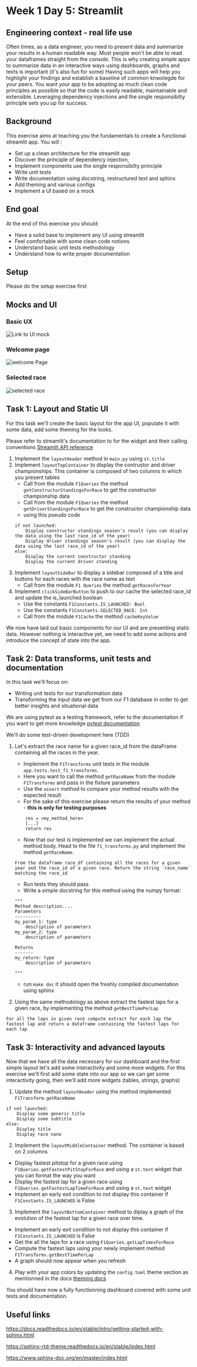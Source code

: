 # Week 1 Day 5: Streamlit

## Engineering context - real life use
Often times, as a data engineer, you need to present data and summarize your results in a human readable way. Most people won't be able to read your dataframes straight from the console.
This is why creating simple apps to summarize data in an interactive ways using dashboards, graphs and texts is important (it's also fun for some)
Having such apps will help you highlight your findings and establish a baseline of common knwolegde for your peers.
You want your app to be adopting as much clean code principles as possible so that the code is easily readable, maintainable and extensible. 
Leveraging dependency injections and the single responsibilty principle sets you up for success.

## Background
This exercise aims at teaching you the fundamentals to create a functional streamlit app. 
You will :
- Set up a clean architecture for the streamlit app
- Discover the principle of dependency injection,
- Implement components use the single responsibilty principle
- Write unit tests
- Write documentation using docstring, restructured text and sphinx
- Add theming and various configs
- Implement a UI based on a mock

## End goal
At the end of this exercise you should:
- Have a solid base to implement any UI using streamlit
- Feel comfortable with some clean code notions
- Understand basic unit tests methodology
- Understand how to write proper documentation


## Setup
Please do the setup exercise first

## Mocks and UI
### Basic UX
![Link to UI mock](https://wagon-public-datasets.s3.amazonaws.com/data-engineering/W1D5/F1%20Dashboard%20Mock.jpg)

### Welcome page
![welcome Page](https://wagon-public-datasets.s3.amazonaws.com/data-engineering/W1D5/dashboard-launch.png)

### Selected race
![selected race](https://wagon-public-datasets.s3.amazonaws.com/data-engineering/W1D5/dashboard-race-selected.png)

## Task 1: Layout and Static UI
For this task we'll create the basic layout for the app UI, populate it with some data, add some theming for the looks. 

Please refer to streamlit's documentation to for the widget and their calling conventions
[Streamlit API reference](https://docs.streamlit.io/library/api-reference)

1. Implement the `layoutHeader` method in `main.py` using `st.title`
2. Implement `layoutTopContainer` to display the contrustor and driver championships. This container is composed of two columns in which you present tables
    - Call from the module `F1Queries`  the method `getConstructorStandingsForRace` to get the constructor championship data
    - Call from the module `F1Queries`  the method `getDriverStandingsForRace` to get the constructor championship data
    - using this pseudo code
    ```
    if not launched:
        Display constructor standings season's result (you can display the data using the last race_id of the year)
        Display driver standings season's result (you can display the data using the last race_id of the year)
    else:
        Display the current constructor standing 
        Display the current driver standing 

    ```
3. Implement `layoutSideBar` to display a sidebar composed of a title and buttons for each races with the race name as text
    - Call from the module `F1 Queries` the method `getRacesForYear`
4. Implement `clickSideBarButton` to push to our cache the selected race_id and update the is_launched boolean
    - Use the constants `F1Constants.IS_LAUNCHED: Bool`
    - Use the constants `F1Constants.SELECTED_RACE: Int`
    - Call from the module `F1Cache` the method `cacheKeyValue`

We now have laid out basic components for our UI and are presenting static data. However nothing is interactive yet, we need to add some actions and introduce the concept of state into the app.

## Task 2: Data transforms, unit tests and documentation

In this task we'll focus on:
- Writing unit tests for our transformation data
- Transforming the input data we get from our F1 database in order to get better insights and situational data

We are using pytest as a testing framework, refer to the documentation if you want to get more knowledge [pytest documentation](https://docs.pytest.org/en/7.1.x/contents.html)

We'll do some test-driven development here (TDD)

1. Let's extract the race name for a given race_id from the dataFrame containing all the races in the year.
    - Implement the `F1Transforms` unit tests in the module `app.tests.test_f1_transforms`.
    - Here you want to call the method `getRaceName` from the module `F1Transforms` and pass in the fixture parameters 
    - Use the `assert` method to compare your method results with the expected result
    - For the sake of this exercise please return the results of your method - **this is only for testing purposes** 
    
    ```
        res = <my_method_here>
        [...]
        return res
    ```
    - Now that our test is implemented we can implement the actual method body. Head to the file `f1_transforms.py` and implement the method `getRaceName`. 
    ```
    From the dataframe race_df containing all the races for a given year and the race_id of a given race. Return the string `race_name` matching the race_id
    ```
    - Run tests they should pass
    - Write a simple docstring for this method using the numpy format:
    ```
    """
    Method description....
    Parameters
    ----------
    my_param_1: type
        description of parameters
    my_param_2: type
        description of parameters
    
    Returns
    -------
    my_return: type
        description of parameters
    
    """
    ```
    - run `make doc` it should open the freshly compiled documentation using sphinx

2. Using the same methodology as above extract the fastest laps for a given race, by implementing the method `getBestTimePerLap`
```
For all the laps in given race compute extract for each lap the fastest lap and return a dataframe containing the fastest laps for each lap
```

## Task 3: Interactivity and advanced layouts 

Now that we have all the data necessary for our dashboard and the first simple layout let's add some interactivity and some more widgets.
For this exercise we'll first add some state into our app so we can get some interactivity going, then we'll add more widgets (tables, strings, graphs)

1. Update the method `layoutHeader` using the method implemented `F1Transform.getRaceName`
```
if not launched:
    Display some generic title
    Display some subtitle
else:
    Display title
    Display race nane

```
2. Implement the `layoutMiddleContainer` method. The container is based on 2 columns

- Display fastest pitstop for a given race using `F1Queries.getFastestPitStopForRace` and using a `st.text` widget that you can format the way you want
- Display the fastest lap for a given race using `F1Queries.getFastestLapTimeForRace` and using a `st.text` widget
- Implement an early exit condition to not display this container if `F1Constants.IS_LAUNCHED` is False

3. Implement the `layoutBottomContainer` method to diplay a graph of the evolution of the fastest lap for a given race over time.
- Implement an early exit condition to not display this container if `F1Constants.IS_LAUNCHED` is False
- Get the all the laps for a race using `F1Queries.getLapTimesForRace`
- Compute the fastest laps using your newly implement method `F1Transforms.getBestTimePerLap`
- A graph should now appear when you refresh

4. Play with your app colors by updating the `config.toml` theme section as mentionned in the docs [theming docs](https://docs.streamlit.io/library/advanced-features/theming)


You should have now a fully functionning dashboard covered with some unit tests and documentation.

## Useful links
https://docs.readthedocs.io/en/stable/intro/getting-started-with-sphinx.html

https://sphinx-rtd-theme.readthedocs.io/en/stable/index.html

https://www.sphinx-doc.org/en/master/index.html